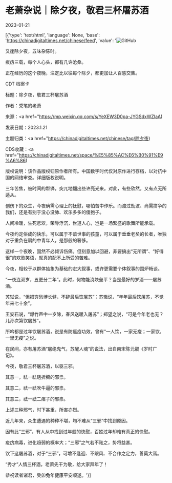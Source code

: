 # 老萧杂说｜除夕夜，敬君三杯屠苏酒

2023-01-21

[{'type': 'text/html', 'language': None, 'base': 'https://chinadigitaltimes.net/chinese/feed', 'value': '![GitHub](https://chinadigitaltimes.net/chinese/files/2023/01/image-1674314762992.png)

又逢除夕夜，五味杂陈时。

疫疠三载，每个人心头，都有几许沧桑。

正在经历的这个夜晚，注定比以往每个除夕，都更加让人百感交集。



CDT 档案卡

标题：除夕夜，敬君三杯屠苏酒

作者：秃笔的老萧

来源：<a href="https://mp.weixin.qq.com/s/YeXEW3D0pa-JYGSdxWZIaA)

发表日期：2023.1.21

主题归类：<a href="https://chinadigitaltimes.net/chinese/tag/除夕夜)

CDS收藏：<a href="https://chinadigitaltimes.net/space/%E5%85%AC%E6%B0%91%E9%A6%86)

版权说明：该作品版权归原作者所有。中国数字时代仅对原作进行存档，以对抗中国的网络审查。详细版权说明。





三年苦焦，被时间的犁铧，突兀地翻出些许亮光来。对此，有些欣然，又有点无所适从。

创伤下的众生，今夜确需心理上的抚慰，哪怕苦中作乐。而渡过劫波、尚需拼争的我们，还是有别于没心没肺、欢乐多多的傻狍子。

人间冷暖，生死悲欢，荣辱浮沉，世道人心，岂是一场繁盛的歌舞所能承载。

今夜约定俗成的快乐，可以属于不谙世事的孩童，可以属于垂垂老矣的长者，唯独对于重负在肩的中青年人，是那般的奢侈。

这样一个夜晚，固然不必倾诉伤痛。但刻意加以回避，非要搞出“无所谓”、“好得很”的欢歌笑语，就真的配不上所受的苦难。

今夜，相较于以群体抽象为基础的宏大叙事，或许更需要个体叙事的围炉畅谈。

“一夜连双岁，五更分二年”。此时，何物能浇块垒平？当是最好的岁酒——屠苏酒。

苏轼说，“但把穷愁博长健，不辞最后饮屠苏”；苏辙说，“年年最后饮屠苏，不觉年来七十余”。

王安石说，“爆竹声中一岁除，春风送暖入屠苏”；郑望之说，“可是今年老也无？儿孙次第饮屠苏”。

所吟都是过年饮屠苏酒，说是有防瘟疫功效，曾有“一人饮，一家无疫；一家饮，一里无疫”之说。

在民间，亦有屠苏酒“屠绝鬼气，苏醒人魂”的说法，出自南宋陈元靓《岁时广记》。

今夜，敬君三杯屠苏酒，以驱三邪。

其意一，祛一祛瞎折腾的邪祟。

其意二，祛一祛吹牛逼的邪祟。

其意三，祛一祛二痞子的邪祟。

上述三种邪气，时下甚重，所害亦烈。

近几年来，众生遭遇的种种不堪，均不难从“三邪”中找到原因。

因有此“三邪”，有人从中找到过年般的快慰，百姓过年却难有真正的快慰。

疫疠病毒，进化趋弱的概率大；“三邪”之气若不祛之，势将益甚。

饮下这屠苏酒，对于“三邪”，可增不逢迎、不跟风、不合作之定力，善莫大焉。

“秀才”人情三杯酒，老萧先干为敬，给大家拜年了！

恭祝读者诸君，癸卯兔年健康平安顺遂。'}]